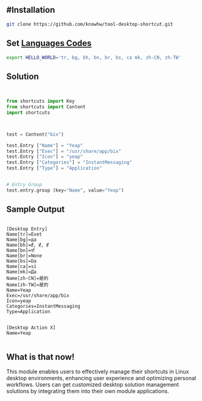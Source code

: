 
## #Installation
~~~bash
git clone https://github.com/knowhw/tool-desktop-shortcut.git
~~~


## Set [Languages Codes]( http://gist.github.com/knowhw/0adeb98e98f319efe0b668697042a737 )
```bash
export HELLO_WORLD='tr, bg, bh, bn, br, bs, ca mk, zh-CN, zh-TW'
```

## Solution
```py


from shortcuts import Key
from shortcuts import Content
import shortcuts



test = Content("bix")

test.Entry ["Name"] = "Yeap"
test.Entry ["Exec"] = "/usr/share/app/bix"
test.Entry ["Icon"] = "yeap"
test.Entry ["Categories"] = "InstantMessaging"
test.Entry ["Type"] = "Application"


# Entry Group
test.entry.group (key="Name", value="Yeap")


```



## Sample Output 
```

[Desktop Entry]
Name[tr]=Evet
Name[bg]=да
Name[bh]=हँ, हँ, हँ
Name[bn]=হ্যাঁ
Name[br]=None
Name[bs]=Da
Name[ca]=sí
Name[mk]=Да
Name[zh-CN]=是的
Name[zh-TW]=是的
Name=Yeap
Exec=/usr/share/app/bix
Icon=yeap
Categories=InstantMessaging
Type=Application


[Desktop Action X]
Name=Yeap


```

## What is that now!

This module enables users to effectively manage their shortcuts in Linux desktop environments, enhancing user experience and optimizing personal workflows. Users can get customized desktop solution management solutions by integrating them into their own module applications.






